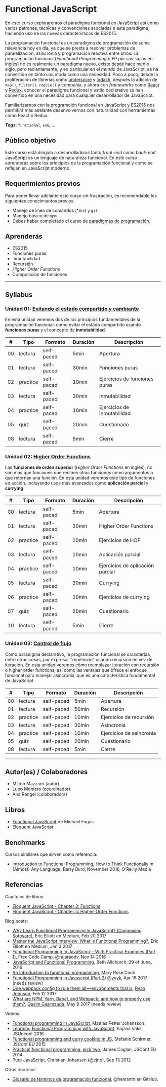 # Functional JavaScript

En este curso exploraremos el paradigma funcional en JavaScript así como varios
patrones, técnicas y convenciones asociadas a este paradigma, haciendo uso de
las nuevas características de ES2015.

La programación funcional es un paradigma de programación de suma relevancia hoy
en día, ya que se presta a resolver problemas de paralelización, asincronía y
programación reactiva entre otros. La programación funcional (_Functional
Programming_ o FP por sus siglas en inglés) no es realmente un paradigma nuevo,
existe desde hace medio siglo, pero recientemente, y en particular en el mundo
de JavaScript, se ha convertido en tanto una moda como una necesidad. Poco a
poco, desde la proliferación de librerías como [underscore][] y [lodash][],
después la adición de `map()`, `filter()`, `reduce()` y compañía, y ahora con
_frameworks_ como [React][] y [Redux][], conocer el paradigma funcional y estilo
declarativo se han convertido en una necesidad para cualquier desarrollador de
JavaScript.

Familiarizarnos con la programción funcional en JavaScript y ES2015 nos
permitirá más adelante desenvolvernos con naturalidad con herramientas como
React o Redux.

***Tags***: `functional`, `es6`, ...

## Público objetivo

Este curso está dirigido a desarrolladoras tanto _front-end_ como _back-end_.
JavaScript es un lenguaje de naturaleza funcional. En este curso aprenderás
sobre los principios de la programación funcional y cómo se reflejan en
JavaScript moderno.

## Requerimientos previos

Para poder llevar adelante este curso sin frustración, es recomendable los
siguientes conocimientos previos:

* Manejo de línea de comandos (\*nix) y `git`
* Manejo básico de `npm`
* Debes haber completado el curso de [paradigmas de programación](https://github.com/Laboratoria/curricula-js/tree/master/09-paradigms).

## Aprenderás

* ES2015
* Funciones puras
* Inmutabilidad
* Recursión
* _Higher Order Functions_
* Composición de funciones

***

## Syllabus

### Unidad 01: [Evitando el estado compartido y cambiante](01-state)

En esta unidad veremos dos de los principios fundamentales de la programación
funcional: cómo evitar el estado compartido usando **funciones puras** y el
concepto de **inmutabilidad**.

|  # |  Tipo     | Formato    | Duración | Descripción
|----|-----------|------------|----------|------------
| 00 | lectura   | self-paced |  5min    | Apertura
| 01 | lectura   | self-paced | 30min    | Funciones puras
| 02 | practice  | self-paced | 10min    | Ejercicios de funciones puras
| 03 | lectura   | self-paced | 30min    | Inmutabilidad
| 04 | practice  | self-paced | 10min    | Ejercicios de inmutabilidad
| 05 | quiz      | self-paced | 20min    | Cuestionario
| 08 | lectura   | self-paced |  5min    | Cierre

### Unidad 02: [Higher Order Functions](03-hof)

Las **funciones de orden superior** (_Higher Order Functions_ en inglés), no son
más que funciones que reciben otras funciones como argumentos o que retornan una
función. En esta unidad veremos este tipo de funciones en acción, incluyendo
usos más avanzados como **aplicación parcial** y **currying**.

|  # |  Tipo     | Formato    | Duración | Descripción
|----|-----------|------------|----------|------------
| 00 | lectura   | self-paced |  5min    | Apertura
| 01 | lectura   | self-paced | 30min    | Higher Order Functions
| 02 | practice  | self-paced | 10min    | Ejercicios de HOF
| 03 | lectura   | self-paced | 10min    | Aplicación parcial
| 04 | practice  | self-paced | 10min    | Ejercicios de aplicación parcial
| 05 | lectura   | self-paced | 30min    | Currying
| 06 | practice  | self-paced | 10min    | Ejercicios de currying
| 07 | quiz      | self-paced | 20min    | Cuestionario
| 10 | lectura   | self-paced |  5min    | Cierre

### Unidad 03: [Control de flujo](05-flow-control)

Como paradigma declarativo, la programación funcional se caracteriza, entre
otras cosas, por expresar "repetición" usando recursión en vez de iteración. En
esta unidad veremos cómo reemplazar iteración con recursión o higher order
functions, así como las ventajas que ofrece el enfoque funcional para manejar
asincronía, que es una característica fundamental de JavaScript.

|  # |  Tipo     | Formato    | Duración | Descripción
|----|-----------|------------|----------|------------
| 00 | lectura   | self-paced |  5min    | Apertura
| 01 | lectura   | self-paced | 50min    | Recursión
| 02 | practice  | self-paced | 10min    | Ejercicios de recursión
| 03 | lectura   | self-paced | 30min    | Asincronía
| 04 | practice  | self-paced | 10min    | Ejercicios de asincronía
| 05 | quiz      | self-paced | 20min    | Cuestionario
| 08 | lectura   | self-paced |  5min    | Cierre

***

## Autor(es) / Colaboradores

* Milton Mazzarri (autor)
* Lupo Montero (coordinador)
* Ana Rangel (colaboradora)

## Libros

* [Functional JavaScript](http://shop.oreilly.com/product/0636920028857.do) de
  Michael Fogus
* [Eloquent JavaScript](http://eloquentjavascript.net/)

## Benchmarks

Cursos similares que sirven como referencia:

* [Introduction to Functional Programming](http://shop.oreilly.com/product/0636920052463.do),
  How to Think Functionally in (Almost) Any Language, Barry Burd, November 2016,
  O'Reilly Media

## Referencias

Capítulos de libros:

* [Eloquent JavaScript - Chapter 3: Functions](http://eloquentjavascript.net/03_functions.html)
* [Eloquent JavaScript - Chapter 5: Higher-Order Functions](http://eloquentjavascript.net/05_higher_order.html)

Blog posts:

* [Why Learn Functional Programming in JavaScript? (Composing Software)]( https://medium.com/javascript-scene/why-learn-functional-programming-in-javascript-composing-software-ea13afc7a257),
  Eric Elliott en Medium, Feb 20 2017
* [Master the JavaScript Interview: What is Functional Programming?]( https://medium.com/javascript-scene/master-the-javascript-interview-what-is-functional-programming-7f218c68b3a0),
  Eric Elliott en Medium, Jan 3 2017
* [Functional Programming In JavaScript — With Practical Examples (Part 1)]( https://medium.freecodecamp.com/functional-programming-in-js-with-practical-examples-part-1-87c2b0dbc276),
  Free Code Camp, @rajaraodv, Nov 14 2016
* [JavaScript and Functional Programming](https://bethallchurch.github.io/JavaScript-and-Functional-Programming/),
  Beth Allchurch, 29 of June, 2016
* [An introduction to functional programming](https://codewords.recurse.com/issues/one/an-introduction-to-functional-programming),
  Mary Rose Cook
* [Functional Programming in Javascript (Part 2)](https://medium.com/@y_kishino/functional-programming-in-javascript-part-2-78078df327a5)
  [@yyyk](https://medium.com/@y_kishino), Apr 16 2017 (needs review)
* [One webpack config to rule them all — environments that is](https://medium.com/@ryandrewjohnson/one-webpack-config-to-rule-them-all-environments-that-is-277457769779),
  [Ryan Johnson](https://medium.com/@ryandrewjohnson), Feb 12 2017
* [What are NPM, Yarn, Babel, and Webpack; and how to properly use them?](https://medium.com/front-end-hacking/what-are-npm-yarn-babel-and-webpack-and-how-to-properly-use-them-d835a758f987),
  [Gasim Gasimzada](https://medium.com/@gasim.appristas), May 9 2017 (needs review)

Videos:

* [Functional programming in JavaScript](https://www.youtube.com/playlist?list=PL0zVEGEvSaeEd9hlmCXrk5yUyqUag-n84),
  Mattias Petter Johansson.
* [Learning Functional Programming with JavaScript](https://www.youtube.com/watch?v=e-5obm1G_FY),
  Anjana Vakil, JSUnconf 2016
* [Functional programming and curry cooking in JS](https://www.youtube.com/watch?v=6Qx5ZAbfqjo),
  Stefanie Schirmer, JSConf EU 2015
* [Practical functional programming: pick two]( http://2014.jsconf.eu/speakers/james-coglan-practical-functional-programming-pick-two.html),
  James Coglan, JSConf EU 2014
* [Pure JavaScript](https://vimeo.com/49384334), Christian Johansen (@cjno), Sep
  13 2012

Otros recursos:

* [Glosario de términos de programación funcional](https://github.com/hemanth/functional-programming-jargon),
  @hemanth en GitHub.

[underscore]: http://underscorejs.org/
[lodash]: https://lodash.com/
[React]: https://facebook.github.io/react/
[Redux]: http://redux.js.org/
